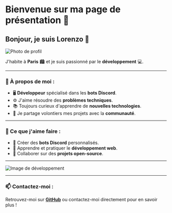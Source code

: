 # Bienvenue sur ma page de présentation 🌟

## Bonjour, je suis **Lorenzo** 👋

![Photo de profil](https://via.placeholder.com/150 "Photo de Lorenzo")

J'habite à **Paris** 🏙️ et je suis passionné par le **développement** 💻.

---

### 🚀 À propos de moi :
- 🖥️ **Développeur** spécialisé dans les **bots Discord**.
- ⚙️ J'aime résoudre des **problèmes techniques**.
- 📚 Toujours curieux d'apprendre de **nouvelles technologies**.
- 🤝 Je partage volontiers mes projets avec la **communauté**.

---

### 🌟 Ce que j'aime faire :
- 🔹 Créer des **bots Discord** personnalisés.
- 🔹 Apprendre et pratiquer le **développement web**.
- 🔹 Collaborer sur des **projets open-source**.

---

![Image de développement](https://via.placeholder.com/800x300 "Développement")

---

### 📫 Contactez-moi :
Retrouvez-moi sur [**GitHub**](https://github.com) ou contactez-moi directement pour en savoir plus !  
